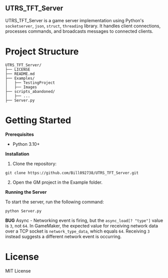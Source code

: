 ## UTRS_TFT_Server
UTRS_TFT_Server is a game server implementation using Python's `socketserver`, `json`, `struct`, `threading` library. It handles client connections, processes commands, and broadcasts messages to connected clients.

# Project Structure
```
UTRS_TFT_Server/
├── LICENSE
├── README.md
├── Examples/
│   ├── TestingProject
│   ├── Images
├── scripts_abandoned/
│   ├── ...
├── Server.py
```

# Getting Started
**Prerequisites**
* Python 3.10+

**Installation**

1. Clone the repository:
```
git clone https://github.com/Bill092738/UTRS_TFT_Server.git
```

2. Open the GM project in the Example folder.

**Running the Server**

To start the server, run the following command:
```
python Server.py
```

**BUG**
Async - Networking event is firing, but the `async_load[? "type"]` value is `3`, not `64`. In GameMaker, the expected value for receiving network data over a TCP socket is `network_type_data`, which equals `64`. Receiving `3` instead suggests a different network event is occurring.

# License
MIT License
